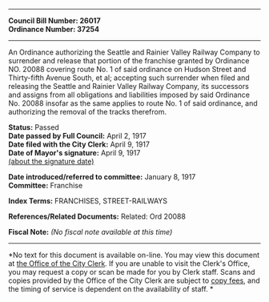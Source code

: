 * * * * *  
  
**Council Bill Number: [](#h0)[](#h2)26017**   
**Ordinance Number: 37254**  
  
* * * * *  
  
An Ordinance authorizing the Seattle and Rainier Valley Railway Company to surrender and release that portion of the franchise granted by Ordinance NO. 20088 covering route No. 1 of said ordinance on Hudson Street and Thirty-fifth Avenue South, et al; accepting such surrender when filed and releasing the Seattle and Rainier Valley Railway Company, its successors and assigns from all obligations and liabilities imposed by said Ordinance No. 20088 insofar as the same applies to route No. 1 of said ordinance, and authorizing the removal of the tracks therefrom.  
  
**Status:** Passed   
**Date passed by Full Council:** April 2, 1917   
**Date filed with the City Clerk:** April 9, 1917   
**Date of Mayor's signature:** April 9, 1917   
[(about the signature date)](/~public/approvaldate.htm)   
  
  
**Date introduced/referred to committee:** January 8, 1917   
**Committee:** Franchise   
  
**Index Terms:** FRANCHISES, STREET-RAILWAYS  
  
**References/Related Documents:** Related: Ord 20088  
  
**Fiscal Note:** *(No fiscal note available at this time)*  
  
* * * * *  
  
*No text for this document is available on-line. You may view this document at [the Office of the City Clerk](http://www.seattle.gov/leg/clerk/contactUs.htm). If you are unable to visit the Clerk's Office, you may request a copy or scan be made for you by Clerk staff. Scans and copies provided by the Office of the City Clerk are subject to [copy fees](http://clerk.seattle.gov/~public/clerkfees.htm), and the timing of service is dependent on the availability of staff. *  
  
  

